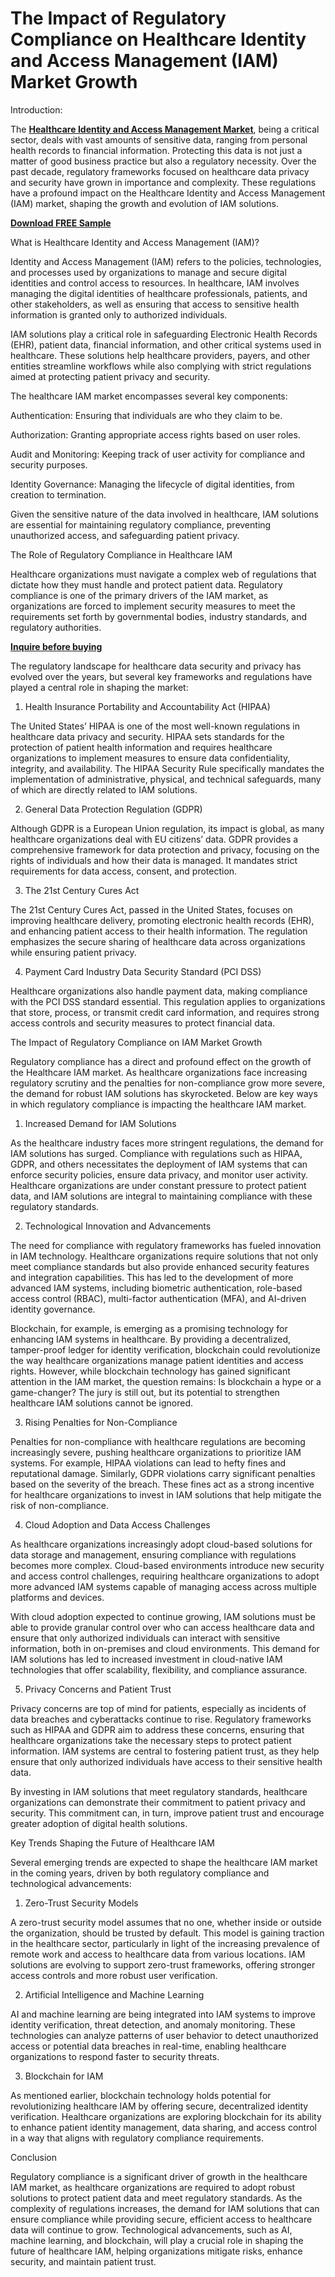 # The Impact of Regulatory Compliance on Healthcare Identity and Access Management (IAM) Market Growth
Introduction:

The **[Healthcare Identity and Access Management Market](https://www.nextmsc.com/report/healthcare-identity-and-access-management-market)**, being a critical sector, deals with vast amounts of sensitive data, ranging from personal health records to financial information. Protecting this data is not just a matter of good business practice but also a regulatory necessity. Over the past decade, regulatory frameworks focused on healthcare data privacy and security have grown in importance and complexity. These regulations have a profound impact on the Healthcare Identity and Access Management (IAM) market, shaping the growth and evolution of IAM solutions.

**[Download FREE Sample](https://www.nextmsc.com/healthcare-identity-and-access-management-market/request-sample)**

What is Healthcare Identity and Access Management (IAM)?

Identity and Access Management (IAM) refers to the policies, technologies, and processes used by organizations to manage and secure digital identities and control access to resources. In healthcare, IAM involves managing the digital identities of healthcare professionals, patients, and other stakeholders, as well as ensuring that access to sensitive health information is granted only to authorized individuals.

IAM solutions play a critical role in safeguarding Electronic Health Records (EHR), patient data, financial information, and other critical systems used in healthcare. These solutions help healthcare providers, payers, and other entities streamline workflows while also complying with strict regulations aimed at protecting patient privacy and security.

The healthcare IAM market encompasses several key components:

Authentication: Ensuring that individuals are who they claim to be.

Authorization: Granting appropriate access rights based on user roles.

Audit and Monitoring: Keeping track of user activity for compliance and security purposes.

Identity Governance: Managing the lifecycle of digital identities, from creation to termination.

Given the sensitive nature of the data involved in healthcare, IAM solutions are essential for maintaining regulatory compliance, preventing unauthorized access, and safeguarding patient privacy.

The Role of Regulatory Compliance in Healthcare IAM

Healthcare organizations must navigate a complex web of regulations that dictate how they must handle and protect patient data. Regulatory compliance is one of the primary drivers of the IAM market, as organizations are forced to implement security measures to meet the requirements set forth by governmental bodies, industry standards, and regulatory authorities.

**[Inquire before buying](https://www.nextmsc.com/healthcare-identity-and-access-management-market/inquire-before-buying)**

The regulatory landscape for healthcare data security and privacy has evolved over the years, but several key frameworks and regulations have played a central role in shaping the market:

1. Health Insurance Portability and Accountability Act (HIPAA)
   
The United States’ HIPAA is one of the most well-known regulations in healthcare data privacy and security. HIPAA sets standards for the protection of patient health information and requires healthcare organizations to implement measures to ensure data confidentiality, integrity, and availability. The HIPAA Security Rule specifically mandates the implementation of administrative, physical, and technical safeguards, many of which are directly related to IAM solutions.

2. General Data Protection Regulation (GDPR)
   
Although GDPR is a European Union regulation, its impact is global, as many healthcare organizations deal with EU citizens’ data. GDPR provides a comprehensive framework for data protection and privacy, focusing on the rights of individuals and how their data is managed. It mandates strict requirements for data access, consent, and protection.

3. The 21st Century Cures Act
   
The 21st Century Cures Act, passed in the United States, focuses on improving healthcare delivery, promoting electronic health records (EHR), and enhancing patient access to their health information. The regulation emphasizes the secure sharing of healthcare data across organizations while ensuring patient privacy.

4. Payment Card Industry Data Security Standard (PCI DSS)
   
Healthcare organizations also handle payment data, making compliance with the PCI DSS standard essential. This regulation applies to organizations that store, process, or transmit credit card information, and requires strong access controls and security measures to protect financial data.

The Impact of Regulatory Compliance on IAM Market Growth

Regulatory compliance has a direct and profound effect on the growth of the Healthcare IAM market. As healthcare organizations face increasing regulatory scrutiny and the penalties for non-compliance grow more severe, the demand for robust IAM solutions has skyrocketed. Below are key ways in which regulatory compliance is impacting the healthcare IAM market.

1. Increased Demand for IAM Solutions
   
As the healthcare industry faces more stringent regulations, the demand for IAM solutions has surged. Compliance with regulations such as HIPAA, GDPR, and others necessitates the deployment of IAM systems that can enforce security policies, ensure data privacy, and monitor user activity. Healthcare organizations are under constant pressure to protect patient data, and IAM solutions are integral to maintaining compliance with these regulatory standards.

2. Technological Innovation and Advancements
   
The need for compliance with regulatory frameworks has fueled innovation in IAM technology. Healthcare organizations require solutions that not only meet compliance standards but also provide enhanced security features and integration capabilities. This has led to the development of more advanced IAM systems, including biometric authentication, role-based access control (RBAC), multi-factor authentication (MFA), and AI-driven identity governance.

Blockchain, for example, is emerging as a promising technology for enhancing IAM systems in healthcare. By providing a decentralized, tamper-proof ledger for identity verification, blockchain could revolutionize the way healthcare organizations manage patient identities and access rights. However, while blockchain technology has gained significant attention in the IAM market, the question remains: Is blockchain a hype or a game-changer? The jury is still out, but its potential to strengthen healthcare IAM solutions cannot be ignored.

3. Rising Penalties for Non-Compliance
   
Penalties for non-compliance with healthcare regulations are becoming increasingly severe, pushing healthcare organizations to prioritize IAM systems. For example, HIPAA violations can lead to hefty fines and reputational damage. Similarly, GDPR violations carry significant penalties based on the severity of the breach. These fines act as a strong incentive for healthcare organizations to invest in IAM solutions that help mitigate the risk of non-compliance.

4. Cloud Adoption and Data Access Challenges
   
As healthcare organizations increasingly adopt cloud-based solutions for data storage and management, ensuring compliance with regulations becomes more complex. Cloud-based environments introduce new security and access control challenges, requiring healthcare organizations to adopt more advanced IAM systems capable of managing access across multiple platforms and devices.

With cloud adoption expected to continue growing, IAM solutions must be able to provide granular control over who can access healthcare data and ensure that only authorized individuals can interact with sensitive information, both in on-premises and cloud environments. This demand for IAM solutions has led to increased investment in cloud-native IAM technologies that offer scalability, flexibility, and compliance assurance.

5. Privacy Concerns and Patient Trust
   
Privacy concerns are top of mind for patients, especially as incidents of data breaches and cyberattacks continue to rise. Regulatory frameworks such as HIPAA and GDPR aim to address these concerns, ensuring that healthcare organizations take the necessary steps to protect patient information. IAM systems are central to fostering patient trust, as they help ensure that only authorized individuals have access to their sensitive health data.

By investing in IAM solutions that meet regulatory standards, healthcare organizations can demonstrate their commitment to patient privacy and security. This commitment can, in turn, improve patient trust and encourage greater adoption of digital health solutions.

Key Trends Shaping the Future of Healthcare IAM

Several emerging trends are expected to shape the healthcare IAM market in the coming years, driven by both regulatory compliance and technological advancements:

1. Zero-Trust Security Models
   
A zero-trust security model assumes that no one, whether inside or outside the organization, should be trusted by default. This model is gaining traction in the healthcare sector, particularly in light of the increasing prevalence of remote work and access to healthcare data from various locations. IAM solutions are evolving to support zero-trust frameworks, offering stronger access controls and more robust user verification.

2. Artificial Intelligence and Machine Learning
   
AI and machine learning are being integrated into IAM systems to improve identity verification, threat detection, and anomaly monitoring. These technologies can analyze patterns of user behavior to detect unauthorized access or potential data breaches in real-time, enabling healthcare organizations to respond faster to security threats.

3. Blockchain for IAM
   
As mentioned earlier, blockchain technology holds potential for revolutionizing healthcare IAM by offering secure, decentralized identity verification. Healthcare organizations are exploring blockchain for its ability to enhance patient identity management, data sharing, and access control in a way that aligns with regulatory compliance requirements.

Conclusion

Regulatory compliance is a significant driver of growth in the healthcare IAM market, as healthcare organizations are required to adopt robust solutions to protect patient data and meet regulatory standards. As the complexity of regulations increases, the demand for IAM solutions that can ensure compliance while providing secure, efficient access to healthcare data will continue to grow. Technological advancements, such as AI, machine learning, and blockchain, will play a crucial role in shaping the future of healthcare IAM, helping organizations mitigate risks, enhance security, and maintain patient trust.

